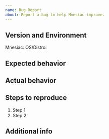 ```yaml
---
name: Bug Report
about: Report a bug to help Mnesiac improve.
---
```


<!-- ⚠️ Failure to follow this template will result in your report being closed. ⚠️ -->

## Version and Environment

<!-- List your Mnesiac and OS/Distro version below.  -->

Mnesiac:
OS/Distro:

## Expected behavior

<!-- What did you expect to see?  -->

## Actual behavior

<!-- What did you see instead?  -->

## Steps to reproduce

<!-- Please list the full steps required to reproduce the bug. -->

1. Step 1
2. Step 2

## Additional info

<!--

Are there other related GitHub issues/Pull Requests (open or closed) that should be linked here?
Is there anything atypical about your situation or environment?
Anything else that could be helpful that should be mentioned?

-->
